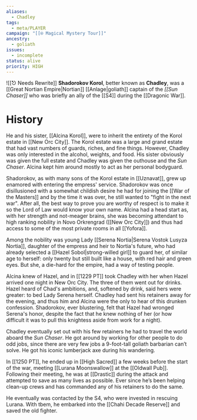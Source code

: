```yaml
---
aliases:
  - Chadley
tags:
  - meta/PLAYER
campaign: "[[⍟ Magical Mystery Tour]]"
ancestry:
  - goliath
issues:
  - incomplete
status: alive
priority: HIGH
---
```

![[⎋ Needs Rewrite]]
**Shadorokov Korol**, better known as **Chadley**, was a [[Great Nortian Empire|Nortian]] [[Anlage|goliath]] captain of the *[[Sun Chaser]]* who was briefly an ally of the [[S4]] during the [[Dragonic War]].

# History

He and his sister, [[Alcina Korol]], were to inherit the entirety of the Korol estate in [[New Orc City]]. The Korol estate was a large and grand estate that had vast numbers of guards, riches, and fine things. However, Chadley was only interested in the alcohol, weights, and food. His sister obviously was given the full estate and Chadley was given the outhouse and the *Sun Chaser*. Alcina kept him around mostly to act as her personal bodyguard.

Shadorokov, as with many sons of the Korol estate in [[Uznavat]], grew up enamored with entering the empress' service. Shadorokov was once disillusioned with a somewhat childish desire he had for joining the [[War of the Masters]] and by the time it was over, he still wanted to "fight in the next war". After all, the best way to prove you are worthy of respect is to make it so the Lord of Law would know your own name. Alcina had a head start as, with her strength and not-meager brains, she was becoming attendant to high ranking nobility in Novo Orkrengrad ([[New Orc City]]) and thus had access to some of the most private rooms in all [[Yofora]]. 

Among the nobility was young Lady [[Serena Nortia|Serena Vostok Lusyza Nortia]], daughter of the empress and heir to Nortia's future, who had already selected a [[Hazel Sobol|strong-willed girl]] to guard her, of similar age to herself: only twenty but still built like a house, with red hair and green eyes. But she, a die-hard for the empire, had a way of testing people. 

Alcina knew of Hazel, and in [[1229 PT]] took Chadley with her when Hazel arrived one night in New Orc City. The three of them went out for drinks. Hazel heard of Chad's ambitions, and, softened by drink, said hers were greater: to bed Lady Serena herself. Chadley had sent his retainers away for the evening, and thus him and Alcina were the only to hear of this drunken confession. Shadorokov, ever blustering, felt that Hazel had wronged Serena's honor, despite the fact that he knew nothing of her (or how difficult it was to pull this knightess aside from work for a night).

Chadley eventually set out with his few retainers he had to travel the world aboard the *Sun Chaser*. He got around by working for other people to do odd jobs, since there are very few jobs a 9-foot-tall goliath barbarian can’t solve. He got his iconic lumberjack axe during his wandering.

In [[1250 PT]], he ended up in [[High Sacred]] a few weeks before the start of the war, meeting [[Lurana Moonswallow]] at the [[Oldwall Pub]]. Following their meeting, he was at [[Drastic]] during the attack and attempted to save as many lives as possible. Ever since he’s been helping clean-up crews and has commanded any of his retainers to do the same.

He eventually was contacted by the S4, who were invested in rescuing Lurana. With tbem, he embarked into the [[Chahi Decade Reserve]] and saved the old fighter.